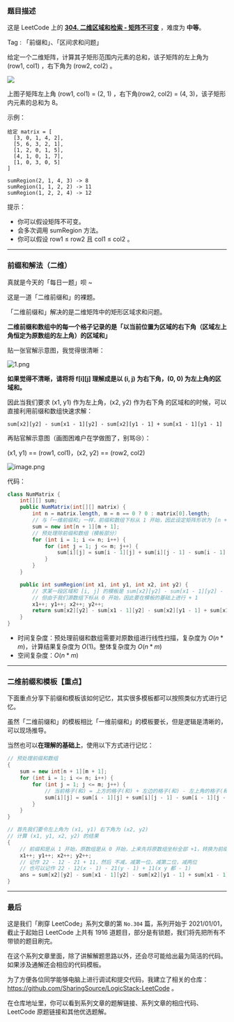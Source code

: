 ### 题目描述

这是 LeetCode 上的 **[304. 二维区域和检索 - 矩阵不可变](https://leetcode-cn.com/problems/range-sum-query-2d-immutable/solution/xia-ci-ru-he-zai-30-miao-nei-zuo-chu-lai-ptlo/)** ，难度为 **中等**。

Tag : 「前缀和」、「区间求和问题」



给定一个二维矩阵，计算其子矩形范围内元素的总和，该子矩阵的左上角为 (row1, col1) ，右下角为 (row2, col2) 。

![](https://assets.leetcode-cn.com/aliyun-lc-upload/images/304.png)


上图子矩阵左上角 (row1, col1) = (2, 1) ，右下角(row2, col2) = (4, 3)，该子矩形内元素的总和为 8。


示例：
```
给定 matrix = [
  [3, 0, 1, 4, 2],
  [5, 6, 3, 2, 1],
  [1, 2, 0, 1, 5],
  [4, 1, 0, 1, 7],
  [1, 0, 3, 0, 5]
]

sumRegion(2, 1, 4, 3) -> 8
sumRegion(1, 1, 2, 2) -> 11
sumRegion(1, 2, 2, 4) -> 12
```

提示：
* 你可以假设矩阵不可变。
* 会多次调用 sumRegion 方法。
* 你可以假设 row1 ≤ row2 且 col1 ≤ col2 。

---

### 前缀和解法（二维）

真就是今天的「每日一题」呗 ~ 

这是一道「二维前缀和」的裸题。

「二维前缀和」解决的是二维矩阵中的矩形区域求和问题。

**二维前缀和数组中的每一个格子记录的是「以当前位置为区域的右下角（区域左上角恒定为原数组的左上角）的区域和」**

贴一张官解示意图，我觉得很清晰：

![1.png](https://pic.leetcode-cn.com/1614650837-SAIiWg-1.png)

**如果觉得不清晰，请将将 f[i][j] 理解成是以 (i, j) 为右下角，(0, 0) 为左上角的区域和。**

因此当我们要求 (x1, y1) 作为左上角，(x2, y2) 作为右下角 的区域和的时候，可以直接利用前缀和数组快速求解：

`sum[x2][y2] - sum[x1 - 1][y2] - sum[x2][y1 - 1] + sum[x1 - 1][y1 - 1]`

再贴官解示意图（画图困难户在学做图了，别骂😢）：

(x1, y1) == (row1, col1)，(x2, y2) == (row2, col2)

![image.png](https://pic.leetcode-cn.com/1614650906-cznQhe-image.png)

代码：
```Java
class NumMatrix {
    int[][] sum;
    public NumMatrix(int[][] matrix) {
        int n = matrix.length, m = n == 0 ? 0 : matrix[0].length;
        // 与「一维前缀和」一样，前缀和数组下标从 1 开始，因此设定矩阵形状为 [n + 1][m + 1]（模板部分）
        sum = new int[n + 1][m + 1];
        // 预处理除前缀和数组（模板部分）
        for (int i = 1; i <= n; i++) {
            for (int j = 1; j <= m; j++) {
                sum[i][j] = sum[i - 1][j] + sum[i][j - 1] - sum[i - 1][j - 1] + matrix[i - 1][j - 1];
            }
        }
    }

    public int sumRegion(int x1, int y1, int x2, int y2) {
        // 求某一段区域和 [i, j] 的模板是 sum[x2][y2] - sum[x1 - 1][y2] - sum[x2][y1 - 1] + sum[x1 - 1][y1 - 1];（模板部分）
        // 但由于我们源数组下标从 0 开始，因此要在模板的基础上进行 + 1
        x1++; y1++; x2++; y2++;
        return sum[x2][y2] - sum[x1 - 1][y2] - sum[x2][y1 - 1] + sum[x1 - 1][y1 - 1];
    }
}
```
* 时间复杂度：预处理前缀和数组需要对原数组进行线性扫描，复杂度为 $O(n * m)$，计算结果复杂度为 $O(1)$。整体复杂度为 $O(n * m)$
* 空间复杂度：$O(n * m)$

***

### 二维前缀和模板【重点】

下面重点分享下前缀和模板该如何记忆，其实很多模板都可以按照类似方式进行记忆。

虽然「二维前缀和」的模板相比「一维前缀和」的模板要长，但是逻辑是清晰的，可以现场推导。

当然也可以**在理解的基础上**，使用以下方式进行记忆：

```Java
// 预处理前缀和数组
{
    sum = new int[n + 1][m + 1];
    for (int i = 1; i <= n; i++) {
        for (int j = 1; j <= m; j++) {
            // 当前格子(和) = 上方的格子(和) + 左边的格子(和) - 左上角的格子(和) + 当前格子(值)【和是指对应的前缀和，值是指原数组中的值】
            sum[i][j] = sum[i - 1][j] + sum[i][j - 1] - sum[i - 1][j - 1] + matrix[i - 1][j - 1];
        }
    }
}

// 首先我们要令左上角为 (x1, y1) 右下角为 (x2, y2)
// 计算 (x1, y1, x2, y2) 的结果
{
    // 前缀和是从 1 开始，原数组是从 0 开始，上来先将原数组坐标全部 +1，转换为前缀和坐标
    x1++; y1++; x2++; y2++;
    // 记作 22 - 12 - 21 + 11，然后 不减，减第一位，减第二位，减两位
    // 也可以记作 22 - 12(x - 1) - 21(y - 1) + 11(x y 都 - 1)
    ans = sum[x2][y2] - sum[x1 - 1][y2] - sum[x2][y1 - 1] + sum[x1 - 1][y1 - 1];
}
```

---

### 最后

这是我们「刷穿 LeetCode」系列文章的第 `No.304` 篇，系列开始于 2021/01/01，截止于起始日 LeetCode 上共有 1916 道题目，部分是有锁题，我们将先把所有不带锁的题目刷完。

在这个系列文章里面，除了讲解解题思路以外，还会尽可能给出最为简洁的代码。如果涉及通解还会相应的代码模板。

为了方便各位同学能够电脑上进行调试和提交代码，我建立了相关的仓库：https://github.com/SharingSource/LogicStack-LeetCode 。

在仓库地址里，你可以看到系列文章的题解链接、系列文章的相应代码、LeetCode 原题链接和其他优选题解。

